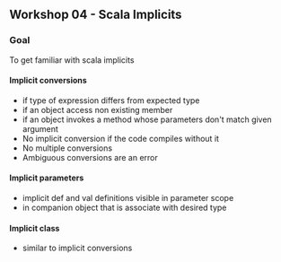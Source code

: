 ## Workshop 04 - Scala Implicits ##

### Goal ###
To get familiar with scala implicits

#### Implicit conversions ####
- if type of expression differs from expected type
- if an object access non existing member
- if an object invokes a method whose parameters don't match given argument
- No implicit conversion if the code compiles without it
- No multiple conversions
- Ambiguous conversions are an error

#### Implicit parameters ####
- implicit def and val definitions visible in parameter scope
- in companion object that is associate with desired type

#### Implicit class ####
- similar to implicit conversions
